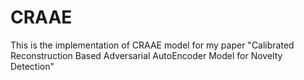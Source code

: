 # CRAAE
This is the implementation of CRAAE model for my paper "Calibrated Reconstruction Based Adversarial AutoEncoder Model for Novelty Detection"
